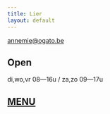 ```yaml
---
title: Lier
layout: default
---
```


[annemie@ogato.be](mailto:annemie@ogato.be)

## Open

di,wo,vr 08&mdash;16u / za,zo 09&mdash;17u

## [MENU](/menu.pdf)
